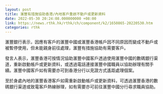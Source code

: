 ```yaml
---
layout: post
title: 滙豐有措施協助香港/內地客戶重啟不動戶或更新資料
date: 2022-05-30 20:24:08.000000000 +08:00
link: https://news.rthk.hk/rthk/ch/component/k2/1650865-20220530.htm
categories: rthk
---
```


滙豐銀行表示，因應有客戶的滙豐中國或滙豐香港帳戶因不同原因而變成不動戶或被暫停使用，但未能親身前往處理，滙豐有措施協助有需要客戶。

發言人表示，滙豐香港可按情況協助滙豐中國客戶透過使用滙豐中國的數碼銀行渠道，重新啟動帳戶或更新資料，或透過電話連接滙豐中國職員以協助辦理有關手續。滙豐中國客戶如有需要亦可到香港分行以見證方式遙距處理個案。

至於身處內地的滙豐香港客戶如需重新啟動帳戶或更新資料，可透過滙豐香港的數碼銀行渠道或致電客戶熱線辦理，如有需要亦可前往滙豐中國分行尋求職員協助。
